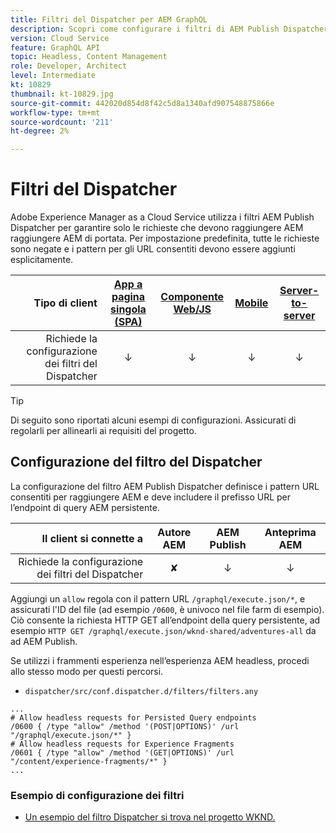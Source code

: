 ```yaml
---
title: Filtri del Dispatcher per AEM GraphQL
description: Scopri come configurare i filtri di AEM Publish Dispatcher per l’utilizzo con AEM GraphQL.
version: Cloud Service
feature: GraphQL API
topic: Headless, Content Management
role: Developer, Architect
level: Intermediate
kt: 10829
thumbnail: kt-10829.jpg
source-git-commit: 442020d854d8f42c5d8a1340afd907548875866e
workflow-type: tm+mt
source-wordcount: '211'
ht-degree: 2%

---
```



# Filtri del Dispatcher

Adobe Experience Manager as a Cloud Service utilizza i filtri AEM Publish Dispatcher per garantire solo le richieste che devono raggiungere AEM raggiungere AEM di portata. Per impostazione predefinita, tutte le richieste sono negate e i pattern per gli URL consentiti devono essere aggiunti esplicitamente.

| Tipo di client | [App a pagina singola (SPA)](../spa.md) | [Componente Web/JS](../web-component.md) | [Mobile](../mobile.md) | [Server-to-server](../server-to-server.md) |
|------------------------------------------:|:---------------------:|:----------------:|:---------:|:----------------:|
| Richiede la configurazione dei filtri del Dispatcher | ↓ | ↓ | ↓ | ↓ |

>[!TIP]
>
> Di seguito sono riportati alcuni esempi di configurazioni. Assicurati di regolarli per allinearli ai requisiti del progetto.

## Configurazione del filtro del Dispatcher

La configurazione del filtro AEM Publish Dispatcher definisce i pattern URL consentiti per raggiungere AEM e deve includere il prefisso URL per l’endpoint di query AEM persistente.

| Il client si connette a | Autore AEM | AEM Publish | Anteprima AEM |
|------------------------------------------:|:----------:|:-------------:|:-------------:|
| Richiede la configurazione dei filtri del Dispatcher | ✘ | ↓ | ↓ |

Aggiungi un `allow` regola con il pattern URL `/graphql/execute.json/*`, e assicurati l&#39;ID del file (ad esempio `/0600`, è univoco nel file farm di esempio).
Ciò consente la richiesta HTTP GET all’endpoint della query persistente, ad esempio `HTTP GET /graphql/execute.json/wknd-shared/adventures-all` da ad AEM Publish.

Se utilizzi i frammenti esperienza nell’esperienza AEM headless, procedi allo stesso modo per questi percorsi.

+ `dispatcher/src/conf.dispatcher.d/filters/filters.any`

```
...
# Allow headless requests for Persisted Query endpoints
/0600 { /type "allow" /method '(POST|OPTIONS)' /url "/graphql/execute.json/*" }
# Allow headless requests for Experience Fragments
/0601 { /type "allow" /method '(GET|OPTIONS)' /url "/content/experience-fragments/*" }
...
```

### Esempio di configurazione dei filtri

+ [Un esempio del filtro Dispatcher si trova nel progetto WKND.](https://github.com/adobe/aem-guides-wknd/blob/main/dispatcher/src/conf.dispatcher.d/filters/filters.any#L28)
